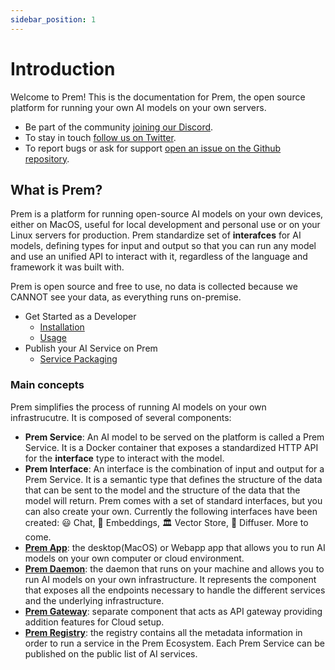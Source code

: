 ```yaml
---
sidebar_position: 1
---
```


# Introduction

Welcome to Prem! This is the documentation for Prem, the open source platform for running your own AI models on your own servers.

- Be part of the community [joining our Discord](https://discord.com/invite/kpKk6vYVAn).
- To stay in touch [follow us on Twitter](https://twitter.com/premai_io).
- To report bugs or ask for support [open an issue on the Github repository](https://github.com/premAI-io/prem-app).

## What is Prem?

Prem is a platform for running open-source AI models on your own devices, either on MacOS, useful for local development and personal use or on your Linux servers for production. Prem standardize set of **interafces** for AI models, defining types for input and output so that you can run any model and use an unified API to interact with it, regardless of the language and framework it was built with.

Prem is open source and free to use, no data is collected because we CANNOT see your data, as everything runs on-premise.

- Get Started as a Developer
  - [Installation](/docs/category/installation)
  - [Usage](/docs/category/usage)
- Publish your AI Service on Prem
  - [Service Packaging](/docs/category/service-packaging/)

### Main concepts

Prem simplifies the process of running AI models on your own infrastrucutre. It is composed of several components:

- **Prem Service**: An AI model to be served on the platform is called a Prem Service. It is a Docker container that exposes a standardized HTTP API for the **interface** type to interact with the model.
- **Prem Interface**: An interface is the combination of input and output for a Prem Service. It is a semantic type that defines the structure of the data that can be sent to the model and the structure of the data that the model will return. Prem comes with a set of standard interfaces, but you can also create your own. Currently the following interfaces have been created: 😃 Chat, 📕 Embeddings, 🏛️ Vector Store, 🎨 Diffuser. More to come.
- [**Prem App**](/docs/category/prem-app/): the desktop(MacOS) or Webapp app that allows you to run AI models on your own computer or cloud environment.
- [**Prem Daemon**](/docs/category/prem-daemon/): the daemon that runs on your machine and allows you to run AI models on your own infrastructure. It represents the component that exposes all the endpoints necessary to handle the different services and the underlying infrastructure.
- [**Prem Gateway**](/docs/category/prem-gateway/): separate component that acts as API gateway providing addition features for Cloud setup.
- [**Prem Registry**](/docs/registry/): the registry contains all the metadata information in order to run a service in the Prem Ecosystem. Each Prem Service can be published on the public list of AI services.
